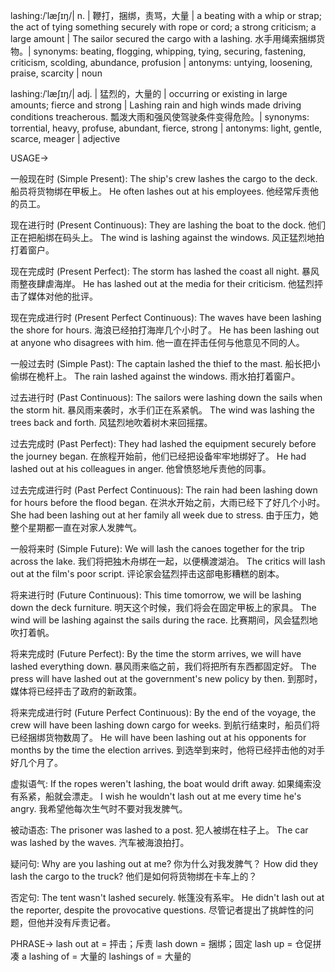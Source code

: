 lashing:/ˈlæʃɪŋ/| n. | 鞭打，捆绑，责骂，大量 | a beating with a whip or strap; the act of tying something securely with rope or cord; a strong criticism; a large amount | The sailor secured the cargo with a lashing. 水手用绳索捆绑货物。| synonyms: beating, flogging, whipping, tying, securing, fastening, criticism, scolding, abundance, profusion | antonyms:  untying, loosening, praise, scarcity | noun

lashing:/ˈlæʃɪŋ/| adj. | 猛烈的，大量的 | occurring or existing in large amounts; fierce and strong | Lashing rain and high winds made driving conditions treacherous.  瓢泼大雨和强风使驾驶条件变得危险。| synonyms: torrential, heavy, profuse, abundant, fierce, strong | antonyms: light, gentle, scarce, meager | adjective


USAGE->

一般现在时 (Simple Present):
The ship's crew lashes the cargo to the deck. 船员将货物绑在甲板上。
He often lashes out at his employees. 他经常斥责他的员工。

现在进行时 (Present Continuous):
They are lashing the boat to the dock. 他们正在把船绑在码头上。
The wind is lashing against the windows. 风正猛烈地拍打着窗户。


现在完成时 (Present Perfect):
The storm has lashed the coast all night.  暴风雨整夜肆虐海岸。
He has lashed out at the media for their criticism. 他猛烈抨击了媒体对他的批评。

现在完成进行时 (Present Perfect Continuous):
The waves have been lashing the shore for hours. 海浪已经拍打海岸几个小时了。
He has been lashing out at anyone who disagrees with him.  他一直在抨击任何与他意见不同的人。


一般过去时 (Simple Past):
The captain lashed the thief to the mast. 船长把小偷绑在桅杆上。
The rain lashed against the windows. 雨水拍打着窗户。

过去进行时 (Past Continuous):
The sailors were lashing down the sails when the storm hit.  暴风雨来袭时，水手们正在系紧帆。
The wind was lashing the trees back and forth. 风猛烈地吹着树木来回摇摆。

过去完成时 (Past Perfect):
They had lashed the equipment securely before the journey began. 在旅程开始前，他们已经把设备牢牢地绑好了。
He had lashed out at his colleagues in anger. 他曾愤怒地斥责他的同事。

过去完成进行时 (Past Perfect Continuous):
The rain had been lashing down for hours before the flood began. 在洪水开始之前，大雨已经下了好几个小时。
She had been lashing out at her family all week due to stress. 由于压力，她整个星期都一直在对家人发脾气。


一般将来时 (Simple Future):
We will lash the canoes together for the trip across the lake. 我们将把独木舟绑在一起，以便横渡湖泊。
The critics will lash out at the film's poor script.  评论家会猛烈抨击这部电影糟糕的剧本。

将来进行时 (Future Continuous):
This time tomorrow, we will be lashing down the deck furniture. 明天这个时候，我们将会在固定甲板上的家具。
The wind will be lashing against the sails during the race.  比赛期间，风会猛烈地吹打着帆。


将来完成时 (Future Perfect):
By the time the storm arrives, we will have lashed everything down.  暴风雨来临之前，我们将把所有东西都固定好。
The press will have lashed out at the government's new policy by then. 到那时，媒体将已经抨击了政府的新政策。

将来完成进行时 (Future Perfect Continuous):
By the end of the voyage, the crew will have been lashing down cargo for weeks. 到航行结束时，船员们将已经捆绑货物数周了。
He will have been lashing out at his opponents for months by the time the election arrives. 到选举到来时，他将已经抨击他的对手好几个月了。


虚拟语气:
If the ropes weren't lashing, the boat would drift away. 如果绳索没有系紧，船就会漂走。
I wish he wouldn't lash out at me every time he's angry. 我希望他每次生气时不要对我发脾气。

被动语态:
The prisoner was lashed to a post. 犯人被绑在柱子上。
The car was lashed by the waves. 汽车被海浪拍打。

疑问句:
Why are you lashing out at me? 你为什么对我发脾气？
How did they lash the cargo to the truck? 他们是如何将货物绑在卡车上的？

否定句:
The tent wasn't lashed securely.  帐篷没有系牢。
He didn't lash out at the reporter, despite the provocative questions. 尽管记者提出了挑衅性的问题，但他并没有斥责记者。


PHRASE->
lash out at = 抨击；斥责
lash down = 捆绑；固定
lash up = 仓促拼凑
a lashing of = 大量的
lashings of = 大量的

